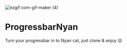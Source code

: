 ![ezgif com-gif-maker (4)](https://user-images.githubusercontent.com/67075760/130161206-77d44714-24aa-49a6-b9ac-a2fc30cd490e.gif)
# ProgressbarNyan

Turn your progressbar in to Nyan cat, just clone & enjoy 😜
